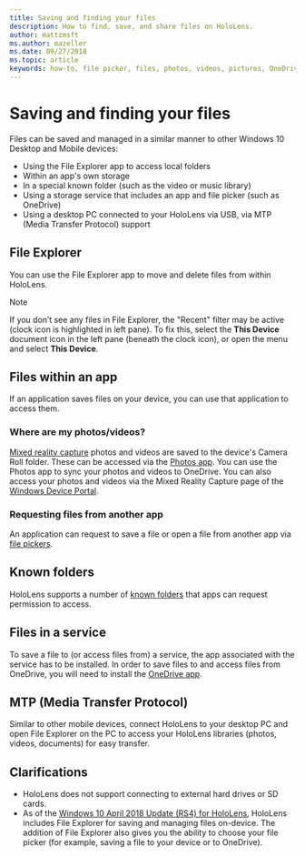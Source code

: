 ```yaml
---
title: Saving and finding your files
description: How to find, save, and share files on HoloLens.
author: mattzmsft
ms.author: mazeller
ms.date: 09/27/2018
ms.topic: article
keywords: how-to, file picker, files, photos, videos, pictures, OneDrive, storage, file explorer
---
```




# Saving and finding your files

Files can be saved and managed in a similar manner to other Windows 10 Desktop and Mobile devices:
* Using the File Explorer app to access local folders
* Within an app's own storage
* In a special known folder (such as the video or music library)
* Using a storage service that includes an app and file picker (such as OneDrive)
* Using a desktop PC connected to your HoloLens via USB, via MTP (Media Transfer Protocol) support

## File Explorer

You can use the File Explorer app to move and delete files from within HoloLens.

>[!NOTE]
>If you don’t see any files in File Explorer, the "Recent" filter may be active (clock icon is highlighted in left pane). To fix this, select the **This Device** document icon in the left pane (beneath the clock icon), or open the menu and select **This Device**.

## Files within an app

If an application saves files on your device, you can use that application to access them.

### Where are my photos/videos?

[Mixed reality capture](mixed-reality-capture.md) photos and videos are saved to the device's Camera Roll folder. These can be accessed via the [Photos app](see-your-photos.md#photos-app). You can use the Photos app to sync your photos and videos to OneDrive. You can also access your photos and videos via the Mixed Reality Capture page of the [Windows Device Portal](using-the-windows-device-portal.md#mixed-reality-capture).

### Requesting files from another app

An application can request to save a file or open a file from another app via [file pickers](app-model.md#file-pickers).

## Known folders

HoloLens supports a number of [known folders](app-model.md#known-folders) that apps can request permission to access.

## Files in a service

To save a file to (or access files from) a service, the app associated with the service has to be installed. In order to save files to and access files from OneDrive, you will need to install the [OneDrive app](https://www.microsoft.com/store/apps/onedrive/9wzdncrfj1p3).

## MTP (Media Transfer Protocol)

Similar to other mobile devices, connect HoloLens to your desktop PC and open File Explorer on the PC to access your HoloLens libraries (photos, videos, documents) for easy transfer.

## Clarifications

* HoloLens does not support connecting to external hard drives or SD cards.
* As of the [Windows 10 April 2018 Update (RS4) for HoloLens](release-notes-april-2018.md), HoloLens includes File Explorer for saving and managing files on-device. The addition of File Explorer also gives you the ability to choose your file picker (for example, saving a file to your device or to OneDrive).
